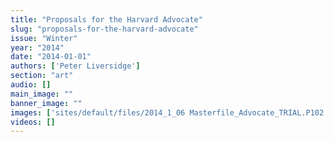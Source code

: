 ```yaml
---
title: "Proposals for the Harvard Advocate"
slug: "proposals-for-the-harvard-advocate"
issue: "Winter"
year: "2014"
date: "2014-01-01"
authors: ['Peter Liversidge']
section: "art"
audio: []
main_image: ""
banner_image: ""
images: ['sites/default/files/2014_1_06 Masterfile_Advocate_TRIAL.P102 copy.jpg']
videos: []
---
```

